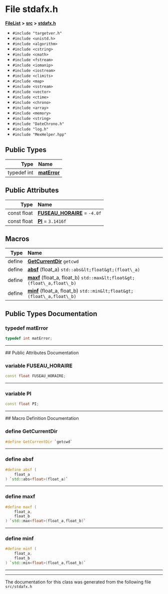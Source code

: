 

# File stdafx.h



[**FileList**](files.md) **>** [**src**](dir_68267d1309a1af8e8297ef4c3efbcdba.md) **>** [**stdafx.h**](stdafx_8h.md)





* `#include "targetver.h"`
* `#include <unistd.h>`
* `#include <algorithm>`
* `#include <cstring>`
* `#include <cmath>`
* `#include <fstream>`
* `#include <iomanip>`
* `#include <iostream>`
* `#include <climits>`
* `#include <map>`
* `#include <sstream>`
* `#include <vector>`
* `#include <ctime>`
* `#include <chrono>`
* `#include <array>`
* `#include <memory>`
* `#include <string>`
* `#include "DateChrono.h"`
* `#include "log.h"`
* `#include "MexHelper.hpp"`

















## Public Types

| Type | Name |
| ---: | :--- |
| typedef int | [**matError**](#typedef-materror)  <br> |




## Public Attributes

| Type | Name |
| ---: | :--- |
|  const float | [**FUSEAU\_HORAIRE**](#variable-fuseau_horaire)   = `-4.0f`<br> |
|  const float | [**PI**](#variable-pi)   = `3.1416f`<br> |











































## Macros

| Type | Name |
| ---: | :--- |
| define  | [**GetCurrentDir**](stdafx_8h.md#define-getcurrentdir)  `getcwd`<br> |
| define  | [**absf**](stdafx_8h.md#define-absf) (float\_a) `std::abs&lt;float&gt;(float\_a)`<br> |
| define  | [**maxf**](stdafx_8h.md#define-maxf) (float\_a, float\_b) `std::max&lt;float&gt;(float\_a,float\_b)`<br> |
| define  | [**minf**](stdafx_8h.md#define-minf) (float\_a, float\_b) `std::min&lt;float&gt;(float\_a,float\_b)`<br> |

## Public Types Documentation




### typedef matError 

```C++
typedef int matError;
```




<hr>
## Public Attributes Documentation




### variable FUSEAU\_HORAIRE 

```C++
const float FUSEAU_HORAIRE;
```




<hr>



### variable PI 

```C++
const float PI;
```




<hr>
## Macro Definition Documentation





### define GetCurrentDir 

```C++
#define GetCurrentDir `getcwd`
```




<hr>



### define absf 

```C++
#define absf (
    float_a
) `std::abs<float>(float_a)`
```




<hr>



### define maxf 

```C++
#define maxf (
    float_a,
    float_b
) `std::max<float>(float_a,float_b)`
```




<hr>



### define minf 

```C++
#define minf (
    float_a,
    float_b
) `std::min<float>(float_a,float_b)`
```




<hr>

------------------------------
The documentation for this class was generated from the following file `src/stdafx.h`

